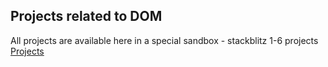## Projects related to DOM
All projects are available here in a special sandbox - stackblitz
1-6 projects
[Projects](https://stackblitz.com/edit/dom-project-chaiaurcode-nxvetp1u?file=index.html)
